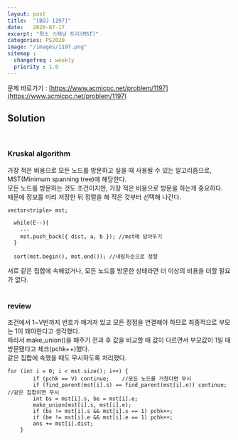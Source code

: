 ```yaml
---
layout: post
title:  "[BOJ 1197]"
date:   2020-07-17
excerpt: "최소 스패닝 트리(MST)"
categories: PS2020
image: "/images/1197.png"
sitemap :
  changefreq : weekly
  priority : 1.0
---
```

문제 바로가기 : [https://www.acmicpc.net/problem/1197](https://www.acmicpc.net/problem/1197)<br>

## Solution
<script src="https://gist.github.com/yooniversal/cdea28cbec8b1b1f702f25175ad5b610.js"></script>
<br>

### Kruskal algorithm
가장 적은 비용으로 모든 노드를 방문하고 싶을 때 사용될 수 있는 알고리즘으로, MST(Minimum spanning tree)에 해당한다.<br>
모든 노드를 방문하는 것도 조건이지만, 가장 적은 비용으로 방문을 하는게 중요하다.<br>
때문에 정보를 미리 저장한 뒤 정렬을 해 작은 것부터 선택해 나간다.<br>
```
vector<triple> mst;

  while(E--){
    ...
    mst.push_back({ dist, a, b }); //mst에 담아두기
  }

  sort(mst.begin(), mst.end()); //내림차순으로 정렬
```
서로 같은 집합에 속해있거나, 모든 노드를 방문한 상태라면 더 이상의 비용을 더할 필요가 없다.<br><br>

### review
조건에서 1~V번까지 번호가 매겨져 있고 모든 정점을 연결해야 하므로 최종적으로 부모는 1이 돼야한다고 생각했다.<br>
따라서 make_union()을 해주기 전과 후 값을 비교할 때 값이 다르면서 부모값이 1일 때 방문됐다고 체크(pchk++)했다.<br>
같은 집합에 속했을 때도 무시하도록 처리했다.<br>
```
for (int i = 0; i < mst.size(); i++) {
		if (pchk == V) continue;	//모든 노드를 거쳤다면 무시
		if (find_parent(mst[i].s) == find_parent(mst[i].e)) continue;	//같은 집합이면 무시
		int bs = mst[i].s, be = mst[i].e;
		make_union(mst[i].s, mst[i].e);
		if (bs != mst[i].s && mst[i].s == 1) pchk++;
		if (be != mst[i].e && mst[i].e == 1) pchk++;
		ans += mst[i].dist;
	}
```


<script src="https://utteranc.es/client.js"
        repo="yooniversal/blog-comments"
        issue-term="pathname"
        theme="github-light"
        crossorigin="anonymous"
        async>
</script>
